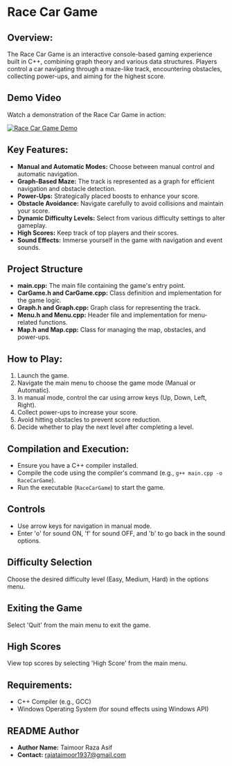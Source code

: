 # Race Car Game

## Overview:

The Race Car Game is an interactive console-based gaming experience built in C++, combining graph theory and various data structures. Players control a car navigating through a maze-like track, encountering obstacles, collecting power-ups, and aiming for the highest score.

## Demo Video

Watch a demonstration of the Race Car Game in action:

[![Race Car Game Demo](https://mega.nz/file/V2t0FI7b#2laiKy2aCM-ohS5hNUA1tkPgx9uSjFmhW4tmjVpnqko)](https://mega.nz/file/V2t0FI7b#2laiKy2aCM-ohS5hNUA1tkPgx9uSjFmhW4tmjVpnqko)

## Key Features:

- **Manual and Automatic Modes:** Choose between manual control and automatic navigation.
- **Graph-Based Maze:** The track is represented as a graph for efficient navigation and obstacle detection.
- **Power-Ups:** Strategically placed boosts to enhance your score.
- **Obstacle Avoidance:** Navigate carefully to avoid collisions and maintain your score.
- **Dynamic Difficulty Levels:** Select from various difficulty settings to alter gameplay.
- **High Scores:** Keep track of top players and their scores.
- **Sound Effects:** Immerse yourself in the game with navigation and event sounds.


## Project Structure

- **main.cpp:** The main file containing the game's entry point.
- **CarGame.h and CarGame.cpp:** Class definition and implementation for the game logic.
- **Graph.h and Graph.cpp:** Graph class for representing the track.
- **Menu.h and Menu.cpp:** Header file and implementation for menu-related functions.
- **Map.h and Map.cpp:** Class for managing the map, obstacles, and power-ups.


## How to Play:
1. Launch the game.
2. Navigate the main menu to choose the game mode (Manual or Automatic).
3. In manual mode, control the car using arrow keys (Up, Down, Left, Right).
4. Collect power-ups to increase your score.
5. Avoid hitting obstacles to prevent score reduction.
6. Decide whether to play the next level after completing a level.


## Compilation and Execution:
- Ensure you have a C++ compiler installed.
- Compile the code using the compiler's command (e.g., `g++ main.cpp -o RaceCarGame`).
- Run the executable (`RaceCarGame`) to start the game.


## Controls
- Use arrow keys for navigation in manual mode.
- Enter 'o' for sound ON, 'f' for sound OFF, and 'b' to go back in the sound options.


## Difficulty Selection
Choose the desired difficulty level (Easy, Medium, Hard) in the options menu.


## Exiting the Game
Select 'Quit' from the main menu to exit the game.


## High Scores
View top scores by selecting 'High Score' from the main menu.


## Requirements:
- C++ Compiler (e.g., GCC)
- Windows Operating System (for sound effects using Windows API)


## README Author

- **Author Name:** Taimoor Raza Asif
- **Contact:** rajataimoor1937@gmail.com

